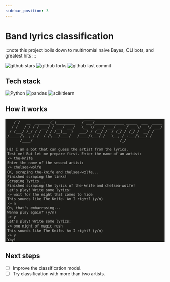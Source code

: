 ```yaml
---
sidebar_position: 3
---
```


# Band lyrics classification

:::note this project boils down to
multinomial naive Bayes, CLI bots, and greatest hits
:::

![github stars](https://img.shields.io/github/stars/lorenanda/lyrics-classification?style=social)
![github forks](https://img.shields.io/github/forks/lorenanda/lyrics-classification?style=social)
![github last commit](https://img.shields.io/github/last-commit/lorenanda/lyrics-classification?style=social)

## Tech stack

![Python](https://img.shields.io/badge/Python-3776AB?style=for-the-badge&logo=python&logoColor=white)
![pandas](https://img.shields.io/badge/pandas-%23150458.svg?style=for-the-badge&logo=pandas&logoColor=white)
![scikitlearn](https://img.shields.io/badge/scikit--learn-%23F7931E.svg?style=for-the-badge&logo=scikit-learn&logoColor=white)

## How it works

![project image](https://github.com/lorenanda/lyrics-classification/raw/main/images/demo.gif)

## Next steps

- [ ] Improve the classification model.
- [ ] Try classification with more than two artists.
